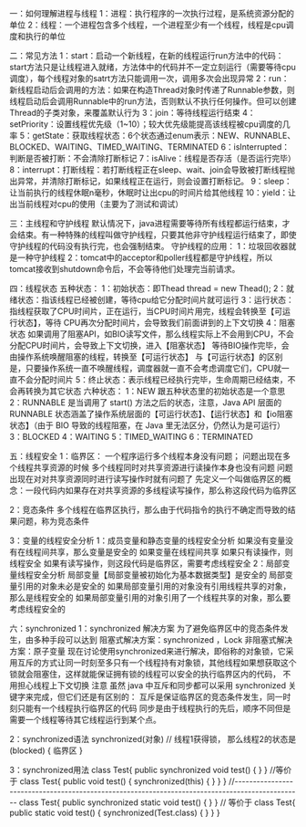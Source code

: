一：如何理解进程与线程
1：进程：执行程序的一次执行过程，是系统资源分配的单位
2：线程：一个进程包含多个线程，一个进程至少有一个线程，线程是cpu调度和执行的单位

二：常见方法
1：start：启动一个新线程，在新的线程运行run方法中的代码：start方法只是让线程进入就绪，方法体中的代码并不一定立刻运行（需要等待cpu调度），每个线程对象的satrt方法只能调用一次，调用多次会出现异常
2：run：新线程启动后会调用的方法：如果在构造Thread对象时传递了Runnable参数，则线程启动后会调用Runnable中的run方法，否则默认不执行任何操作。但可以创建Thread的子类对象，来覆盖默认行为
3：join：等待线程运行结束
4：setPriority：设置线程优先级（1~10）；较大优先级能提高该线程被cpu调度的几率
5：getState：获取线程状态：6个状态通过enum表示：NEW、RUNNABLE、BLOCKED、WAITING、TIMED_WAITING、TERMINATED
6：isInterrupted：判断是否被打断：不会清除打断标记
7：isAlive：线程是否存活（是否运行完毕）
8：interrupt：打断线程：若打断线程正在sleep、wait、join会导致被打断线程抛出异常，并清除打断标记，如果线程正在运行，则会设置打断标记。
9：sleep：让当前执行的线程休眠n毫秒，休眠时让出cpu的时间片给其他线程
10：yield：让出当前线程对cpu的使用（主要为了测试和调试）

三：主线程和守护线程
默认情况下，java进程需要等待所有线程都运行结束，才会结束。有一种特殊的线程叫做守护线程，只要其他非守护线程运行结束了，即使守护线程的代码没有执行完，也会强制结束。
守护线程的应用：
1：垃圾回收器就是一种守护线程
2：tomcat中的acceptor和poller线程都是守护线程，所以tomcat接收到shutdown命令后，不会等待他们处理完当前请求。

四：线程状态
五种状态：
1：初始状态：即Thead thread = new Thead(); 
2：就绪状态：指该线程已经被创建，等待cpu给它分配时间片就可运行
3：运行状态：指线程获取了CPU时间片，正在运行，当CPU时间片用完，线程会转换至【可运行状态】，等待 CPU再次分配时间片，会导致我们前面讲到的上下文切换
4：阻塞状态
如果调用了阻塞API，如BIO读写文件，那么线程实际上不会用到CPU，不会分配CPU时间片，会导致上下文切换，进入【阻塞状态】
等待BIO操作完毕，会由操作系统唤醒阻塞的线程，转换至【可运行状态】
与【可运行状态】的区别是，只要操作系统一直不唤醒线程，调度器就一直不会考虑调度它们，CPU就一直不会分配时间片
5：终止状态：表示线程已经执行完毕，生命周期已经结束，不会再转换为其它状态
六种状态：
1：NEW 跟五种状态里的初始状态是一个意思
2：RUNNABLE 是当调用了 start() 方法之后的状态，注意，Java API 层面的 RUNNABLE 状态涵盖了操作系统层面的【可运行状态】、【运行状态】和【io阻塞状态】（由于 BIO 导致的线程阻塞，在 Java 里无法区分，仍然认为是可运行）
3：BLOCKED 
4：WAITING 
5：TIMED_WAITING 
6：TERMINATED

五：线程安全
1：临界区：
一个程序运行多个线程本身没有问题；
问题出现在多个线程共享资源的时候
多个线程同时对共享资源进行读操作本身也没有问题
问题出现在对对共享资源同时进行读写操作时就有问题了
先定义一个叫做临界区的概念：一段代码内如果存在对共享资源的多线程读写操作，那么称这段代码为临界区

2：竞态条件
多个线程在临界区执行，那么由于代码指令的执行不确定而导致的结果问题，称为竞态条件

3：变量的线程安全分析
1：成员变量和静态变量的线程安全分析
如果没有变量没有在线程间共享，那么变量是安全的
如果变量在线程间共享
如果只有读操作，则线程安全
如果有读写操作，则这段代码是临界区，需要考虑线程安全
2：局部变量线程安全分析
局部变量【局部变量被初始化为基本数据类型】是安全的
局部变量引用的对象未必是安全的
如果局部变量引用的对象没有引用线程共享的对象，那么是线程安全的
如果局部变量引用的对象引用了一个线程共享的对象，那么要考虑线程安全的

六：synchronized
1：synchronized 解决方案
为了避免临界区中的竞态条件发生，由多种手段可以达到
阻塞式解决方案：synchronized ，Lock
非阻塞式解决方案：原子变量
现在讨论使用synchronized来进行解决，即俗称的对象锁，它采用互斥的方式让同一时刻至多只有一个线程持有对象锁，其他线程如果想获取这个锁就会阻塞住，这样就能保证拥有锁的线程可以安全的执行临界区内的代码，
不用担心线程上下文切换
注意 虽然 java 中互斥和同步都可以采用 synchronized 关键字来完成，但它们还是有区别的： 互斥是保证临界区的竞态条件发生，同一时刻只能有一个线程执行临界区的代码 
同步是由于线程执行的先后，顺序不同但是需要一个线程等待其它线程运行到某个点。

2：synchronized语法
synchronized(对象) // 线程1获得锁， 那么线程2的状态是(blocked)
{
 临界区
}

3：synchronized用法
 class Test{
        public synchronized void test() {
        }
    }
    //等价于
    class Test{
        public void test() {
            synchronized(this) {
            }
        }
    }
//------------------------------------------------------------------------------------------------
    class Test{
        public synchronized static void test() {
        }
    }
   // 等价于
    class Test{
        public static void test() {
            synchronized(Test.class) {
            }
        }
    }
    




